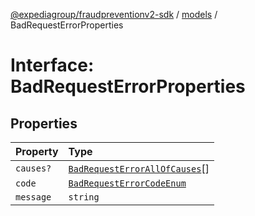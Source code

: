 [@expediagroup/fraudpreventionv2-sdk](../../index.md) / [models](../index.md) / BadRequestErrorProperties

# Interface: BadRequestErrorProperties

## Properties

| Property | Type |
| :------ | :------ |
| `causes?` | [`BadRequestErrorAllOfCauses`](../classes/BadRequestErrorAllOfCauses.md)[] |
| `code` | [`BadRequestErrorCodeEnum`](../type-aliases/BadRequestErrorCodeEnum.md) |
| `message` | `string` |

